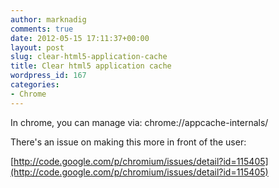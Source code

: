 ```yaml
---
author: marknadig
comments: true
date: 2012-05-15 17:11:37+00:00
layout: post
slug: clear-html5-application-cache
title: Clear html5 application cache
wordpress_id: 167
categories:
- Chrome
---
```


In chrome, you can manage via:
chrome://appcache-internals/

There's an issue on making this more in front of the user:

[http://code.google.com/p/chromium/issues/detail?id=115405](http://code.google.com/p/chromium/issues/detail?id=115405)
